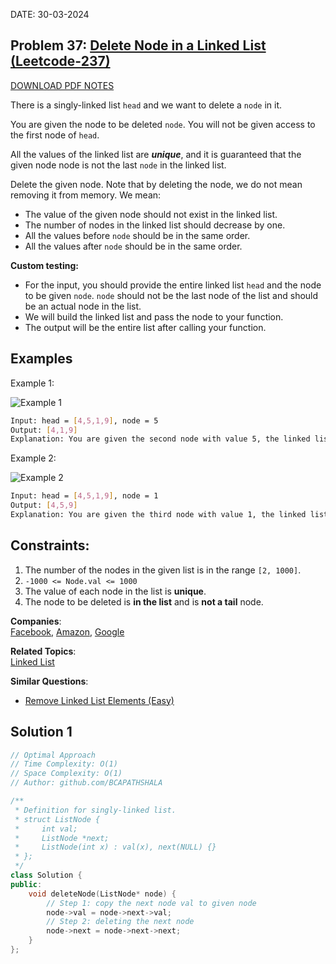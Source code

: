 DATE: 30-03-2024

## Problem 37: [ Delete Node in a Linked List (Leetcode-237) ](https://leetcode.com/problems/delete-node-in-a-linked-list)

[DOWNLOAD PDF NOTES](https://drive.google.com/drive/u/1/folders/1V1lszXbUO97guTtDgW8AWcIkryRB2uW9)

There is a singly-linked list `head` and we want to delete a `node` in it.

You are given the node to be deleted `node`. You will not be given access to the first node of `head`.

All the values of the linked list are _**unique**_, and it is guaranteed that the given node node is not the last `node` in the linked list.

Delete the given node. Note that by deleting the node, we do not mean removing it from memory. We mean:

- The value of the given node should not exist in the linked list.
- The number of nodes in the linked list should decrease by one.
- All the values before `node` should be in the same order.
- All the values after `node` should be in the same order.

**Custom testing:**

- For the input, you should provide the entire linked list `head` and the node to be given `node`. `node` should not be the last node of the list and should be an actual node in the list.
- We will build the linked list and pass the node to your function.
- The output will be the entire list after calling your function.

## Examples

Example 1:

<p>
  <img src="https://assets.leetcode.com/uploads/2020/09/01/node1.jpg" alt="Example 1">
</p>

```bash
Input: head = [4,5,1,9], node = 5
Output: [4,1,9]
Explanation: You are given the second node with value 5, the linked list should become 4 -> 1 -> 9 after calling your function.
```

Example 2:

<p>
  <img src="https://assets.leetcode.com/uploads/2020/09/01/node2.jpg" alt="Example 2">
</p>

```bash
Input: head = [4,5,1,9], node = 1
Output: [4,5,9]
Explanation: You are given the third node with value 1, the linked list should become 4 -> 5 -> 9 after calling your function.
```

## Constraints:

1. The number of the nodes in the given list is in the range `[2, 1000]`.
2. `-1000 <= Node.val <= 1000`
3. The value of each node in the list is **unique**.
4. The node to be deleted is **in the list** and is **not a tail** node.

**Companies**:  
[Facebook](https://leetcode.com/company/facebook), [Amazon](https://leetcode.com/company/amazon), [Google](https://leetcode.com/company/google)

**Related Topics**:  
[Linked List](https://leetcode.com/tag/linked-list/)

**Similar Questions**:

- [Remove Linked List Elements (Easy)](https://leetcode.com/problems/remove-linked-list-elements/)

## Solution 1

```cpp
// Optimal Approach
// Time Complexity: O(1)
// Space Complexity: O(1)
// Author: github.com/BCAPATHSHALA

/**
 * Definition for singly-linked list.
 * struct ListNode {
 *     int val;
 *     ListNode *next;
 *     ListNode(int x) : val(x), next(NULL) {}
 * };
 */
class Solution {
public:
    void deleteNode(ListNode* node) {
        // Step 1: copy the next node val to given node
        node->val = node->next->val;
        // Step 2: deleting the next node
        node->next = node->next->next;
    }
};
```

